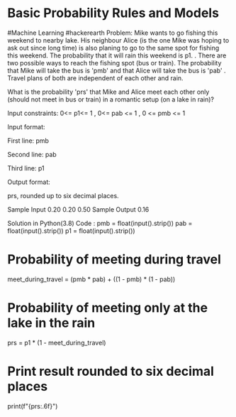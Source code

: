 # Basic Probability Rules and Models
 #Machine Learning #hackerearth 
Problem: 
Mike wants to go fishing this weekend to nearby lake. His neighbour Alice (is the one Mike was hoping to ask out since long time) is also planing to go to the same spot for fishing this weekend. The probability that it will rain this weekend is p1. 
. There are two possible ways to reach the fishing spot (bus or train). The probability that Mike will take the bus is 'pmb' and that Alice will take the bus is 'pab' 
. Travel plans of both are independent of each other and rain.

What is the probability 'prs'
 that Mike and Alice meet each other only (should not meet in bus or train) in a romantic setup (on a lake in rain)?

Input constraints: 
0<= p1<= 1
, 0<= pab <= 1
, 0 <= pmb <= 1

Input format: 

First line: pmb 

Second line: pab 

Third line: p1

Output format: 

prs, rounded up to six decimal places.

Sample Input
0.20
0.20
0.50
Sample Output
0.16
  

Solution in Python(3.8) Code :
pmb = float(input().strip())
pab = float(input().strip())
p1 = float(input().strip())

# Probability of meeting during travel
meet_during_travel = (pmb * pab) + ((1 - pmb) * (1 - pab))

# Probability of meeting only at the lake in the rain
prs = p1 * (1 - meet_during_travel)

# Print result rounded to six decimal places
print(f"{prs:.6f}")
